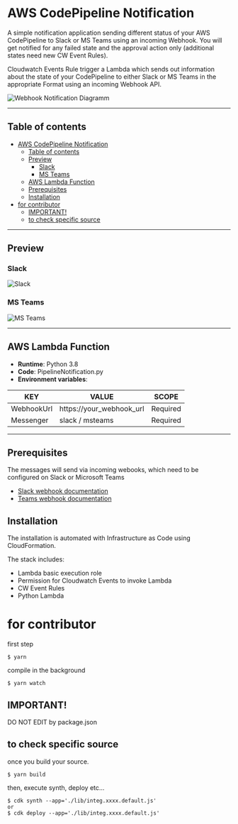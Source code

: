 # AWS CodePipeline Notification

A simple notification application sending different status of your AWS CodePipeline to Slack or MS Teams using an incoming Webhook. You will get notified for any failed state and the approval action only (additional states need new CW Event Rules).

Cloudwatch Events Rule trigger a Lambda which sends out information about the state of your CodePipeline to either Slack or MS Teams in the appropriate Format using an incoming Webhook API.

![Webhook Notification Diagramm](/.readme-assets/webhook-notification-graph.png)

---

## Table of contents

- [AWS CodePipeline Notification](#aws-codepipeline-notification)
  - [Table of contents](#table-of-contents)
  - [Preview](#preview)
    - [Slack](#slack)
    - [MS Teams](#ms-teams)
  - [AWS Lambda Function](#aws-lambda-function)
  - [Prerequisites](#prerequisites)
  - [Installation](#installation)
- [for contributor](#for-contributor)
  - [IMPORTANT!](#important)
  - [to check specific source](#to-check-specific-source)

---

## Preview

### Slack

![Slack](/.readme-assets/slack-screenshot.png)

### MS Teams

![MS Teams](/.readme-assets/msteams-screenshot.png)

---

## AWS Lambda Function

- **Runtime**: Python 3.8
- **Code**: PipelineNotification.py
- **Environment variables**:

|   KEY     |           VALUE         | SCOPE   |
|-----------|-------------------------|---------|
|WebhookUrl |https://your_webhook_url |Required |
|Messenger  |slack / msteams          |Required |

---

## Prerequisites

The messages will send via incoming webooks, which need to be configured on Slack or Microsoft Teams

- [Slack webhook documentation](https://api.slack.com/messaging/webhooks)
- [Teams webhook documentation](https://docs.microsoft.com/en-us/microsoftteams/platform/webhooks-and-connectors/how-to/add-incoming-webhook)

## Installation

The installation is automated with Infrastructure as Code using CloudFormation.

The stack includes:

- Lambda basic execution role
- Permission for Cloudwatch Events to invoke Lambda
- CW Event Rules
- Python Lambda

# for contributor

first step

```
$ yarn
```

compile in the background

```
$ yarn watch

```

## IMPORTANT!

DO NOT EDIT by package.json


## to check specific source

once you build your source.

```
$ yarn build
```

then, execute synth, deploy etc...

```
$ cdk synth --app='./lib/integ.xxxx.default.js'
or
$ cdk deploy --app='./lib/integ.xxxx.default.js'
```
